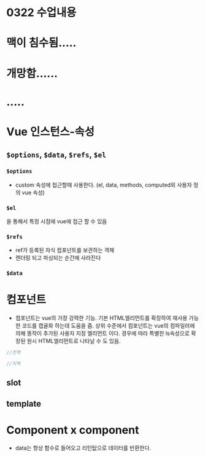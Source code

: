 # 0322 수업내용

# 맥이 침수됨.....

# 개망함......

# .....

# Vue 인스턴스-속성
## `$options`, `$data`, `$refs`, `$el`
### `$options`
- custom 속성에 접근할때 사용한다. (el, data, methods, computed외 사용자 정의 vue 속성)
### `$el`
을 통해서 특정 시점에 vue에 접근 할 수 있음
### `$refs`
- ref가 등록된 자식 컴포넌트를 보관하는 객체
- 렌더링 되고 파싱되는 순간에 사라진다
### `$data`

# 컴포넌트
- 컴포넌트는 vue의 가장 강력한 기능. 기본 HTML엘리먼트를 확장하여 재사용 가능한 코드를 캡귤화 하는데 도움을 줌. 상위 수준에서 컴포넌트는 vue의 컴파일러에 의해 똥작이 추가된 사용자 지정 엘리먼트 이다. 경우에 따라 특별한 ls속성으로 확장된 원시 HTML엘리먼트로 나타날 수 도 있음.
```javascript
//전역

//지역
```
## slot
## template

# Component x component
- data는 항상 함수로 들어오고 리턴탒으로 데이터를 반환한다.
```javascript

```
